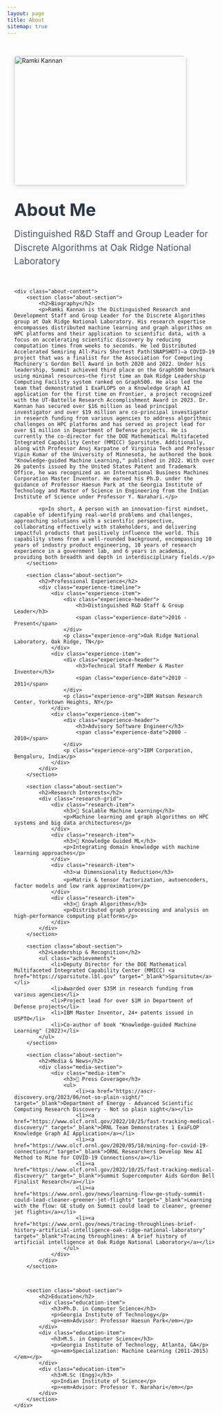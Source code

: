 ```yaml
---
layout: page
title: About
sitemap: true
---
```


<div class="about-container">
    <div class="about-header">
        <img src="../figs/ramki-frontier.jpg" alt="Ramki Kannan" class="about-image">
        <div class="about-intro">
            <h1>About Me</h1>
            <p class="lead">Distinguished R&D Staff and Group Leader for Discrete Algorithms at Oak Ridge National Laboratory</p>
        </div>
    </div>

    <div class="about-content">
        <section class="about-section">
            <h2>Biography</h2>
            <p>Ramki Kannan is the Distinguished Research and Development Staff and Group Leader for the Discrete Algorithms group at Oak Ridge National Laboratory. His research expertise encompasses distributed machine learning and graph algorithms on HPC platforms and their application to scientific data, with a focus on accelerating scientific discovery by reducing computation times from weeks to seconds. He led Distributed Accelerated Semiring All-Pairs Shortest Path(SNAPSHOT)—a COVID-19 project that was a finalist for the Association for Computing Machinery's Gordon Bell Award in both 2020 and 2022. Under his leadership, Summit achieved third place on the Graph500 benchmark using minimal resources—the first time an Oak Ridge Leadership Computing Facility system ranked on Graph500. He also led the team that demonstrated 1 ExaFLOPS on a Knowledge Graph AI application for the first time on Frontier, a project recognized with the UT-Battelle Research Accomplishment Award in 2023. Dr. Kannan has secured over $16 million as lead principal investigator and over $19 million are co-principal investigator in research funding from various agencies to address algorithmic challenges on HPC platforms and has served as project lead for over $1 million in Department of Defense projects. He is currently the co-director for the DOE Mathematical Multifaceted Integrated Capability Center (MMICC) Sparsitute. Additionally, along with Professor Anuj Karpatne of Virginia Tech and Professor Vipin Kumar of the University of Minnesota, he authored the book "Knowledge-guided Machine Learning," published in 2022. With over 26 patents issued by the United States Patent and Trademark Office, he was recognized as an International Business Machines Corporation Master Inventor. He earned his Ph.D. under the guidance of Professor Haesun Park at the Georgia Institute of Technology and Master of Science in Engineering from the Indian Institute of Science under Professor Y. Narahari.</p>

            <p>In short, A person with an innovation-first mindset, capable of identifying real-world problems and challenges, approaching solutions with a scientific perspective, collaborating effectively with stakeholders, and delivering impactful products that positively influence the world. This capability stems from a well-rounded background, encompassing 10 years of industry product engineering, 10 years of research experience in a government lab, and 6 years in academia, providing both breadth and depth in interdisciplinary fields.</p>
        </section>

        <section class="about-section">
            <h2>Professional Experience</h2>
            <div class="experience-timeline">
                <div class="experience-item">
                    <div class="experience-header">
                        <h3>Distinguished R&D Staff & Group Leader</h3>
                        <span class="experience-date">2016 - Present</span>
                    </div>
                    <p class="experience-org">Oak Ridge National Laboratory, Oak Ridge, TN</p>
                </div>
                <div class="experience-item">
                    <div class="experience-header">
                        <h3>Technical Staff Member & Master Inventor</h3>
                        <span class="experience-date">2010 - 2011</span>
                    </div>
                    <p class="experience-org">IBM Watson Research Center, Yorktown Heights, NY</p>
                </div>
                <div class="experience-item">
                    <div class="experience-header">
                        <h3>Advisory Software Engineer</h3>
                        <span class="experience-date">2000 - 2010</span>
                    </div>
                    <p class="experience-org">IBM Corporation, Bengaluru, India</p>
                </div>
            </div>
        </section>

        <section class="about-section">
            <h2>Research Interests</h2>
            <div class="research-grid">
                <div class="research-item">
                    <h3>🔬 Scalable Machine Learning</h3>
                    <p>Machine learning and graph algorithms on HPC systems and big data architectures</p>
                </div>
                <div class="research-item">
                    <h3>🧠 Knowledge Guided ML</h3>
                    <p>Integrating domain knowledge with machine learning approaches</p>
                </div>
                <div class="research-item">
                    <h3>📊 Dimensionality Reduction</h3>
                    <p>Matrix & tensor factorization, autoencoders, factor models and low rank approximation</p>
                </div>
                <div class="research-item">
                    <h3>🔗 Graph Algorithms</h3>
                    <p>Distributed graph processing and analysis on high-performance computing platforms</p>
                </div>
            </div>
        </section>

        <section class="about-section">
            <h2>Leadership & Recognition</h2>
            <ul class="achievements">
                <li>Deputy Director for the DOE Mathematical Multifaceted Integrated Capability Center (MMICC) <a href="https://sparsitute.lbl.gov" target="_blank">Sparsitute</a></li>
                <li>Awarded over $35M in research funding from various agencies</li>
                <li>Project lead for over $1M in Department of Defense projects</li>
                <li>IBM Master Inventor, 24+ patents issued in USPTO</li>
                <li>Co-author of book "Knowledge-guided Machine Learning" (2022)</li>
            </ul>
        </section>

        <section class="about-section">
            <h2>Media & News</h2>
            <div class="media-section">
                <div class="media-item">
                    <h3>📰 Press Coverage</h3>
                    <ul>
                        <li><a href="https://ascr-discovery.org/2023/06/not-so-plain-sight/" target="_blank">Department of Energy - Advanced Scientific Computing Research Discovery - Not so plain sight</a></li>
                        <li><a href="https://www.olcf.ornl.gov/2022/10/25/fast-tracking-medical-discovery/" target="_blank">ORNL Team Demonstrates 1 ExaFLOP Knowledge Graph AI Application</a></li>
                        <li><a href="https://www.olcf.ornl.gov/2020/05/18/mining-for-covid-19-connections/" target="_blank">ORNL Researchers Develop New AI Method to Mine for COVID-19 Connections</a></li>
                        <li><a href="https://www.olcf.ornl.gov/2022/10/25/fast-tracking-medical-discovery/" target="_blank">Summit Supercomputer Aids Gordon Bell Finalist Research</a></li>
                        <li><a href="https://www.ornl.gov/news/learning-flow-ge-study-summit-could-lead-cleaner-greener-jet-flights" target="_blank">Learning with the flow: GE study on Summit could lead to cleaner, greener jet flights</a></li>
                        <li><a href="https://www.ornl.gov/news/tracing-throughlines-brief-history-artificial-intelligence-oak-ridge-national-laboratory" target="_blank">Tracing throughlines: A brief history of artificial intelligence at Oak Ridge National Laboratory</a></li>
                    </ul>
                </div>
            </div>
        </section>



        <section class="about-section">
            <h2>Education</h2>
            <div class="education-item">
                <h3>Ph.D. in Computer Science</h3>
                <p>Georgia Institute of Technology</p>
                <p><em>Advisor: Professor Haesun Park</em></p>
            </div>
            <div class="education-item">
                <h3>M.S. in Computer Science</h3>
                <p>Georgia Institute of Technology, Atlanta, GA</p>
                <p><em>Specialization: Machine Learning (2011-2015)</em></p>
            </div>
            <div class="education-item">
                <h3>M.Sc (Engg)</h3>
                <p>Indian Institute of Science</p>
                <p><em>Advisor: Professor Y. Narahari</em></p>
            </div>
        </section>
    </div>
</div>

<style>
.about-container {
    max-width: 900px;
    margin: 0 auto;
    padding: 2rem 1rem;
}

.about-header {
    display: flex;
    align-items: center;
    gap: 2rem;
    margin-bottom: 3rem;
    flex-wrap: wrap;
}

.about-image {
    width: 400px;
    height: 300px;
    object-fit: cover;
    border-radius: 8px;
    box-shadow: 0 4px 12px rgba(0, 0, 0, 0.1);
}

.about-intro {
    flex: 1;
    min-width: 300px;
}

.about-intro h1 {
    font-size: 2.5rem;
    margin: 0 0 1rem 0;
    color: #2d3748;
}

.lead {
    font-size: 1.3rem;
    color: #4a5568;
    margin: 0;
    line-height: 1.5;
}

.about-section {
    margin-bottom: 3rem;
}

.about-section h2 {
    color: #2d3748;
    border-bottom: 2px solid #e2e8f0;
    padding-bottom: 0.5rem;
    margin-bottom: 1.5rem;
}

.research-grid {
    display: grid;
    grid-template-columns: repeat(auto-fit, minmax(250px, 1fr));
    gap: 1.5rem;
    margin-top: 1.5rem;
}

.research-item {
    background: #f8f9fa;
    padding: 1.5rem;
    border-radius: 8px;
    box-shadow: 0 2px 4px rgba(0, 0, 0, 0.1);
}

.research-item h3 {
    color: #2d3748;
    margin: 0 0 0.5rem 0;
    font-size: 1.1rem;
}

.research-item p {
    color: #4a5568;
    margin: 0;
    line-height: 1.5;
}

.experience-timeline {
    margin-top: 1.5rem;
}

.experience-item {
    margin-bottom: 2rem;
    padding: 1.5rem;
    background: #f8f9fa;
    border-radius: 8px;
    box-shadow: 0 2px 4px rgba(0, 0, 0, 0.1);
    border-left: 4px solid #3182ce;
}

.experience-header {
    display: flex;
    justify-content: space-between;
    align-items: flex-start;
    margin-bottom: 0.5rem;
    flex-wrap: wrap;
}

.experience-header h3 {
    color: #2d3748;
    margin: 0;
    font-size: 1.1rem;
    flex: 1;
}

.experience-date {
    color: #3182ce;
    font-weight: 600;
    font-size: 0.9rem;
    margin-left: 1rem;
}

.experience-org {
    color: #4a5568;
    font-weight: 600;
    margin: 0 0 0.5rem 0;
}

.experience-desc {
    color: #4a5568;
    margin: 0;
    line-height: 1.5;
}

.media-grid {
    display: grid;
    grid-template-columns: repeat(auto-fit, minmax(300px, 1fr));
    gap: 2rem;
    margin-top: 1.5rem;
}

.media-item {
    background: #f8f9fa;
    padding: 1.5rem;
    border-radius: 8px;
    box-shadow: 0 2px 4px rgba(0, 0, 0, 0.1);
}

.media-item h3 {
    color: #2d3748;
    margin: 0 0 1rem 0;
    font-size: 1.1rem;
}

.media-item ul {
    list-style: none;
    padding: 0;
    margin: 0;
}

.media-item li {
    padding: 0.5rem 0;
    border-bottom: 1px solid #e2e8f0;
}

.media-item li:last-child {
    border-bottom: none;
}

.media-item a {
    color: #3182ce;
    text-decoration: none;
}

.media-item a:hover {
    text-decoration: underline;
}

.achievements {
    list-style: none;
    padding: 0;
}

.achievements li {
    padding: 0.5rem 0;
    border-bottom: 1px solid #e2e8f0;
    position: relative;
    padding-left: 1.5rem;
}

.achievements li:before {
    content: "✓";
    position: absolute;
    left: 0;
    color: #3182ce;
    font-weight: bold;
}

.achievements li:last-child {
    border-bottom: none;
}

.education-item {
    margin-bottom: 1.5rem;
    padding: 1rem;
    background: #f8f9fa;
    border-radius: 6px;
}

.education-item h3 {
    color: #2d3748;
    margin: 0 0 0.5rem 0;
}

.education-item p {
    margin: 0.25rem 0;
    color: #4a5568;
}

.education-item em {
    color: #718096;
    font-style: italic;
}

@media (max-width: 768px) {
    .about-header {
        flex-direction: column;
        text-align: center;
    }

    .about-image {
        width: 300px;
        height: 225px;
    }

    .about-intro h1 {
        font-size: 2rem;
    }

    .research-grid {
        grid-template-columns: 1fr;
    }

    .media-grid {
        grid-template-columns: 1fr;
    }

    .experience-header {
        flex-direction: column;
        align-items: flex-start;
    }

    .experience-date {
        margin-left: 0;
        margin-top: 0.5rem;
    }
}
</style>

